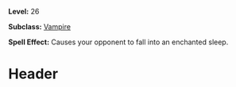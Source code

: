 <!-- TITLE: Spell: Glamour -->
<!-- SUBTITLE:  -->

**Level:** 26

**Subclass:** [Vampire](vampire)

**Spell Effect:** Causes your opponent to fall into an enchanted sleep.

# Header